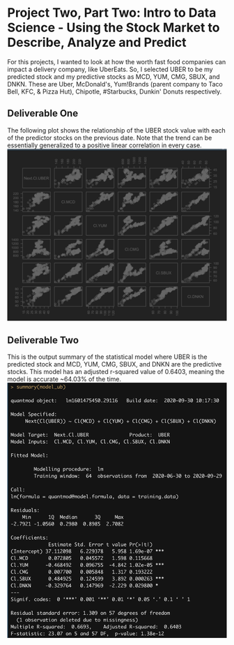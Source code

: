 # Project Two, Part Two: Intro to Data Science - Using the Stock Market to Describe, Analyze and Predict
For this projects, I wanted to look at how the worth fast food companies can impact a delivery company, like UberEats. So, I selected UBER to be my predicted stock and my predictive stocks as MCD, YUM, CMG, SBUX, and DNKN. These are Uber, McDonald's, Yum!Brands (parent company to Taco Bell, KFC, & Pizza Hut), Chipotle, 
#Starbucks, Dunkin' Donuts respectively. <br/>

## Deliverable One
The following plot shows the relationship of the UBER stock value with each of the predictor stocks on the previous date. Note that the trend can be essentially generalized to a positive linear correlation in every case. <br/>
![](uber_stock.png)<br/>

## Deliverable Two
This is the output summary of the statistical model where UBER is the predicted stock and MCD, YUM, CMG, SBUX, and DNKN are the predictive stocks. This model has an adjusted r-squared value of 0.6403, meaning the model is accurate ~64.03% of the time.<br/>
![](uber_summary.png)<br/>

